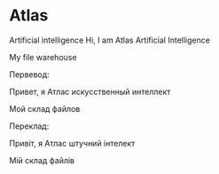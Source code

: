 # Atlas
Artificial intelligence
Hi, I am Atlas Artificial Intelligence

My file warehouse

Первевод:

Привет, я Атлас искусственный интеллект

Мой склад файлов

Переклад:

Привіт, я Атлас штучний інтелект

Мій склад файлів
